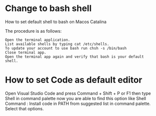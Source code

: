 # Change to bash shell
How to set default shell to bash on Macos Catalina

The procedure is as follows:

    Open the terminal application.
    List available shells by typing cat /etc/shells.
    To update your account to use bash run chsh -s /bin/bash
    Close terminal app.
    Open the terminal app again and verify that bash is your default shell.


# How to set Code as default editor
Open Visual Studio Code and press Command + Shift + P or F1 then type Shell in command palette now you are able to find this option like Shell Command : Install code in PATH from suggested list in command palette. Select that options.
